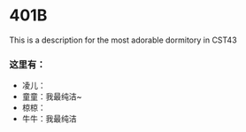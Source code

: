 # 401B
This is a description for the most adorable dormitory in CST43

### 这里有：
- 凌儿：
- 童童：我最纯洁~
- 椋椋：
- 牛牛：我最纯洁
